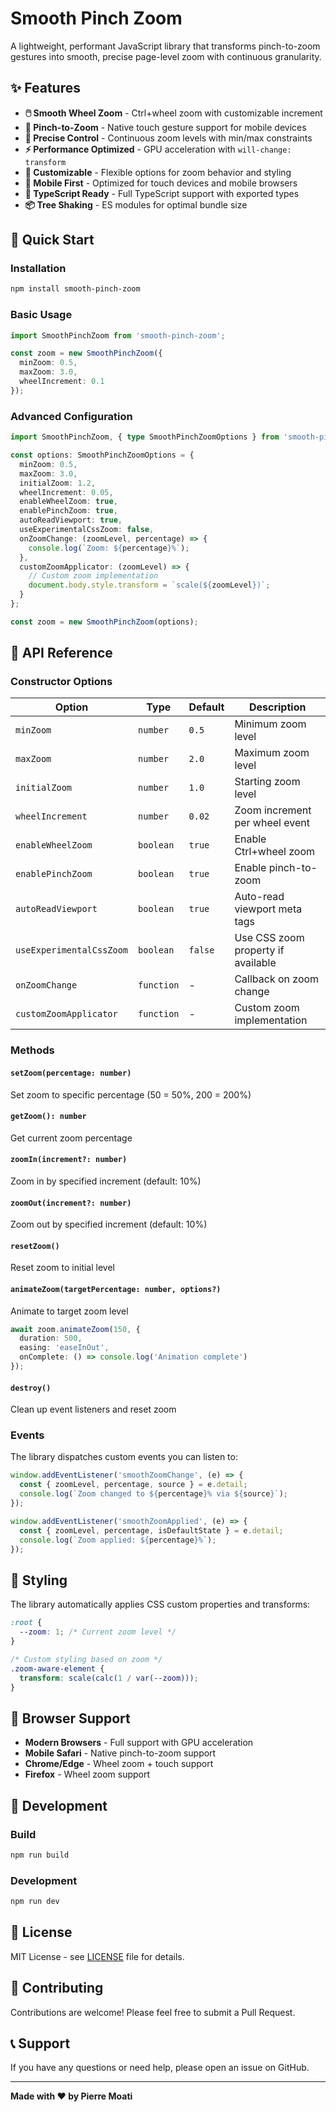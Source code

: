 # Smooth Pinch Zoom

A lightweight, performant JavaScript library that transforms pinch-to-zoom gestures into smooth, precise page-level zoom with continuous granularity.

## ✨ Features

- **🖱️ Smooth Wheel Zoom** - Ctrl+wheel zoom with customizable increment
- **📱 Pinch-to-Zoom** - Native touch gesture support for mobile devices
- **🎯 Precise Control** - Continuous zoom levels with min/max constraints
- **⚡ Performance Optimized** - GPU acceleration with `will-change: transform`
- **🎨 Customizable** - Flexible options for zoom behavior and styling
- **📱 Mobile First** - Optimized for touch devices and mobile browsers
- **🔧 TypeScript Ready** - Full TypeScript support with exported types
- **📦 Tree Shaking** - ES modules for optimal bundle size

## 🚀 Quick Start

### Installation

```bash
npm install smooth-pinch-zoom
```

### Basic Usage

```typescript
import SmoothPinchZoom from 'smooth-pinch-zoom';

const zoom = new SmoothPinchZoom({
  minZoom: 0.5,
  maxZoom: 3.0,
  wheelIncrement: 0.1
});
```

### Advanced Configuration

```typescript
import SmoothPinchZoom, { type SmoothPinchZoomOptions } from 'smooth-pinch-zoom';

const options: SmoothPinchZoomOptions = {
  minZoom: 0.5,
  maxZoom: 3.0,
  initialZoom: 1.2,
  wheelIncrement: 0.05,
  enableWheelZoom: true,
  enablePinchZoom: true,
  autoReadViewport: true,
  useExperimentalCssZoom: false,
  onZoomChange: (zoomLevel, percentage) => {
    console.log(`Zoom: ${percentage}%`);
  },
  customZoomApplicator: (zoomLevel) => {
    // Custom zoom implementation
    document.body.style.transform = `scale(${zoomLevel})`;
  }
};

const zoom = new SmoothPinchZoom(options);
```

## 📖 API Reference

### Constructor Options

| Option | Type | Default | Description |
|--------|------|---------|-------------|
| `minZoom` | `number` | `0.5` | Minimum zoom level |
| `maxZoom` | `number` | `2.0` | Maximum zoom level |
| `initialZoom` | `number` | `1.0` | Starting zoom level |
| `wheelIncrement` | `number` | `0.02` | Zoom increment per wheel event |
| `enableWheelZoom` | `boolean` | `true` | Enable Ctrl+wheel zoom |
| `enablePinchZoom` | `boolean` | `true` | Enable pinch-to-zoom |
| `autoReadViewport` | `boolean` | `true` | Auto-read viewport meta tags |
| `useExperimentalCssZoom` | `boolean` | `false` | Use CSS zoom property if available |
| `onZoomChange` | `function` | - | Callback on zoom change |
| `customZoomApplicator` | `function` | - | Custom zoom implementation |

### Methods

#### `setZoom(percentage: number)`
Set zoom to specific percentage (50 = 50%, 200 = 200%)

#### `getZoom(): number`
Get current zoom percentage

#### `zoomIn(increment?: number)`
Zoom in by specified increment (default: 10%)

#### `zoomOut(increment?: number)`
Zoom out by specified increment (default: 10%)

#### `resetZoom()`
Reset zoom to initial level

#### `animateZoom(targetPercentage: number, options?)`
Animate to target zoom level

```typescript
await zoom.animateZoom(150, {
  duration: 500,
  easing: 'easeInOut',
  onComplete: () => console.log('Animation complete')
});
```

#### `destroy()`
Clean up event listeners and reset zoom

### Events

The library dispatches custom events you can listen to:

```typescript
window.addEventListener('smoothZoomChange', (e) => {
  const { zoomLevel, percentage, source } = e.detail;
  console.log(`Zoom changed to ${percentage}% via ${source}`);
});

window.addEventListener('smoothZoomApplied', (e) => {
  const { zoomLevel, percentage, isDefaultState } = e.detail;
  console.log(`Zoom applied: ${percentage}%`);
});
```

## 🎨 Styling

The library automatically applies CSS custom properties and transforms:

```css
:root {
  --zoom: 1; /* Current zoom level */
}

/* Custom styling based on zoom */
.zoom-aware-element {
  transform: scale(calc(1 / var(--zoom)));
}
```

## 📱 Browser Support

- **Modern Browsers** - Full support with GPU acceleration
- **Mobile Safari** - Native pinch-to-zoom support
- **Chrome/Edge** - Wheel zoom + touch support
- **Firefox** - Wheel zoom support

## 🔧 Development

### Build

```bash
npm run build
```

### Development

```bash
npm run dev
```

## 📄 License

MIT License - see [LICENSE](LICENSE) file for details.

## 🤝 Contributing

Contributions are welcome! Please feel free to submit a Pull Request.

## 📞 Support

If you have any questions or need help, please open an issue on GitHub.

---

**Made with ❤️ by Pierre Moati**
